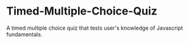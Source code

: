# Timed-Multiple-Choice-Quiz
A timed multiple choice quiz that tests user's knowledge of Javascript fundamentals.
